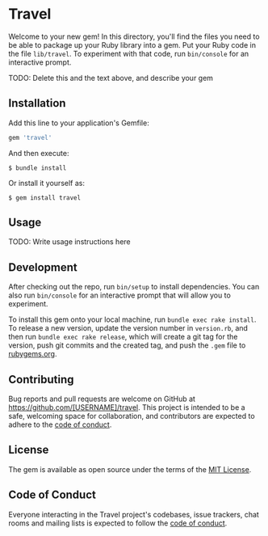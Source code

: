 # Travel

Welcome to your new gem! In this directory, you'll find the files you need to be able to package up your Ruby library into a gem. Put your Ruby code in the file `lib/travel`. To experiment with that code, run `bin/console` for an interactive prompt.

TODO: Delete this and the text above, and describe your gem

## Installation

Add this line to your application's Gemfile:

```ruby
gem 'travel'
```

And then execute:

    $ bundle install

Or install it yourself as:

    $ gem install travel

## Usage

TODO: Write usage instructions here

## Development

After checking out the repo, run `bin/setup` to install dependencies. You can also run `bin/console` for an interactive prompt that will allow you to experiment.

To install this gem onto your local machine, run `bundle exec rake install`. To release a new version, update the version number in `version.rb`, and then run `bundle exec rake release`, which will create a git tag for the version, push git commits and the created tag, and push the `.gem` file to [rubygems.org](https://rubygems.org).

## Contributing

Bug reports and pull requests are welcome on GitHub at https://github.com/[USERNAME]/travel. This project is intended to be a safe, welcoming space for collaboration, and contributors are expected to adhere to the [code of conduct](https://github.com/[USERNAME]/travel/blob/master/CODE_OF_CONDUCT.md).

## License

The gem is available as open source under the terms of the [MIT License](https://opensource.org/licenses/MIT).

## Code of Conduct

Everyone interacting in the Travel project's codebases, issue trackers, chat rooms and mailing lists is expected to follow the [code of conduct](https://github.com/[USERNAME]/travel/blob/master/CODE_OF_CONDUCT.md).
